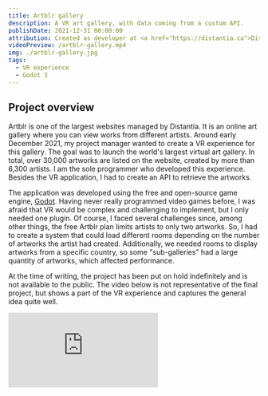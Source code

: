 ```yaml
---
title: Artblr gallery
description: A VR art gallery, with data coming from a custom API.
publishDate: 2021-12-31 00:00:00
attribution: Created as developer at <a href="https://distantia.ca">Distantia</a>
videoPreview: /artblr-gallery.mp4
img: ./artblr-gallery.jpg
tags:
  - VR experience
  - Godot 3
---
```


## Project overview

Artblr is one of the largest websites managed by Distantia. It is an online art gallery where you can view works from different artists. Around early December 2021, my project manager wanted to create a VR experience for this gallery. The goal was to launch the world's largest virtual art gallery. In total, over 30,000 artworks are listed on the website, created by more than 6,300 artists. I am the sole programmer who developed this experience. Besides the VR application, I had to create an API to retrieve the artworks.

The application was developed using the free and open-source game engine, [Godot](https://godotengine.org/). Having never really programmed video games before, I was afraid that VR would be complex and challenging to implement, but I only needed one plugin. Of course, I faced several challenges since, among other things, the free Artblr plan limits artists to only two artworks. So, I had to create a system that could load different rooms depending on the number of artworks the artist had created. Additionally, we needed rooms to display artworks from a specific country, so some "sub-galleries" had a large quantity of artworks, which affected performance.

At the time of writing, the project has been put on hold indefinitely and is not available to the public. The video below is not representative of the final project, but shows a part of the VR experience and captures the general idea quite well.

<iframe src="https://www.youtube-nocookie.com/embed/rLD5zsYyT1g" title="YouTube video player" frameborder="0" allow="accelerometer; autoplay; clipboard-write; encrypted-media; gyroscope; picture-in-picture; web-share" allowfullscreen></iframe>
